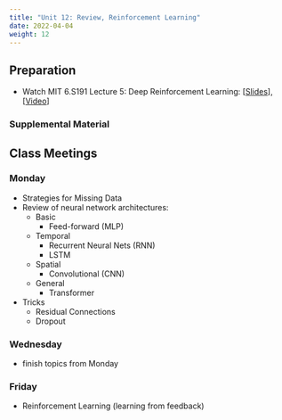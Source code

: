 ```yaml
---
title: "Unit 12: Review, Reinforcement Learning"
date: 2022-04-04
weight: 12
---
```


## Preparation

- Watch MIT 6.S191 Lecture 5: Deep Reinforcement Learning: \[[Slides](http://introtodeeplearning.com/2021/slides/6S191_MIT_DeepLearning_L5.pdf)\], \[[Video](https://www.youtube.com/watch?v=93M1l_nrhpQ&list=PLtBw6njQRU-rwp5__7C0oIVt26ZgjG9NI&index=6)\]


### Supplemental Material

## Class Meetings

### Monday

- Strategies for Missing Data
- Review of neural network architectures:
  - Basic
    - Feed-forward (MLP)
  - Temporal
    - Recurrent Neural Nets (RNN)
    - LSTM
  - Spatial
    - Convolutional (CNN)
  - General
    - Transformer
- Tricks
  - Residual Connections
  - Dropout

### Wednesday

- finish topics from Monday

### Friday

- Reinforcement Learning (learning from feedback)
